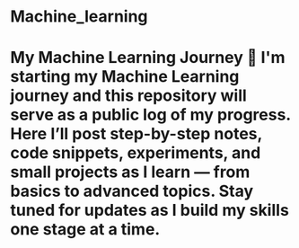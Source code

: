 # Machine_learning
# My Machine Learning Journey 🚀  I'm starting my Machine Learning journey and this repository will serve as a public log of my progress.   Here I’ll post step-by-step notes, code snippets, experiments, and small projects as I learn — from basics to advanced topics.  Stay tuned for updates as I build my skills one stage at a time.
